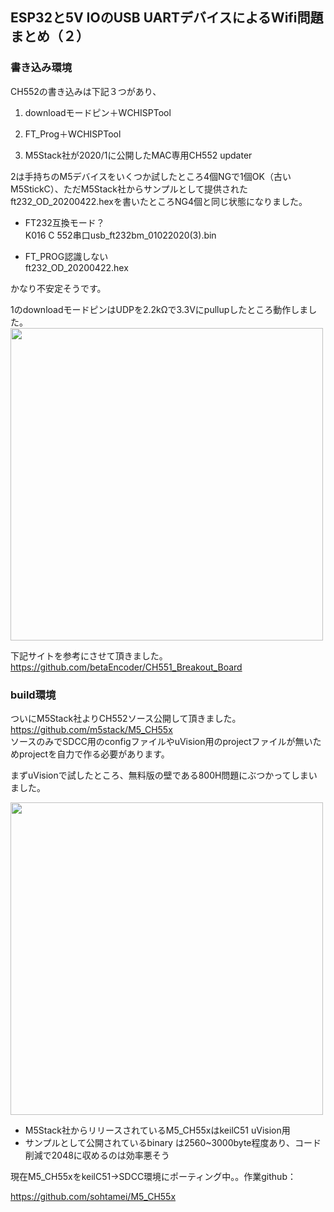 ## ESP32と5V IOのUSB UARTデバイスによるWifi問題まとめ（２）

### 書き込み環境

CH552の書き込みは下記３つがあり、

1. downloadモードピン＋WCHISPTool

2. FT_Prog＋WCHISPTool

3. M5Stack社が2020/1に公開したMAC専用CH552 updater

2は手持ちのM5デバイスをいくつか試したところ4個NGで1個OK（古いM5StickC）、ただM5Stack社からサンプルとして提供されたft232_OD_20200422.hexを書いたところNG4個と同じ状態になりました。

- FT232互換モード？  
K016 C 552串口usb_ft232bm_01022020(3).bin

- FT_PROG認識しない  
ft232_OD_20200422.hex

かなり不安定そうです。

1のdownloadモードピンはUDPを2.2kΩで3.3Vにpullupしたところ動作しました。  
<img src="https://user-images.githubusercontent.com/43091864/142501427-00a60bf9-7fae-49d9-a028-926cfd1225fa.JPG" width="500" />  

下記サイトを参考にさせて頂きました。  
https://github.com/betaEncoder/CH551_Breakout_Board

### build環境

ついにM5Stack社よりCH552ソース公開して頂きました。  
https://github.com/m5stack/M5_CH55x  
ソースのみでSDCC用のconfigファイルやuVision用のprojectファイルが無いためprojectを自力で作る必要があります。

まずuVisionで試したところ、無料版の壁である800H問題にぶつかってしまいました。

<img src="https://user-images.githubusercontent.com/43091864/142502667-d9313ffb-0786-453e-b5bb-b10786edbf38.png" width="500" />  

- M5Stack社からリリースされているM5_CH55xはkeilC51 uVision用
- サンプルとして公開されているbinary は2560~3000byte程度あり、コード削減で2048に収めるのは効率悪そう

現在M5_CH55xをkeilC51→SDCC環境にポーティング中。。作業github：

https://github.com/sohtamei/M5_CH55x
